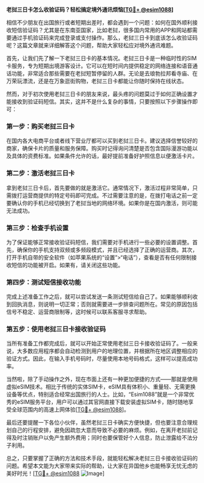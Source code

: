 **老挝三日卡怎么收验证码？轻松搞定境外通讯烦恼[[TG💪+ @esim1088](https://t.me/s/esim1088)]**

相信不少朋友在出国旅行或者短期出差时，都会遇到一个问题：如何在国外顺利接收短信验证码？尤其是在东南亚国家，比如老挝，很多国内常用的APP和网站都需要通过手机验证码来完成登录或支付操作。那么，老挝三日卡到底该怎么收验证码呢？这篇文章就来详细解答这个问题，帮助大家轻松应对境外通讯难题。

首先，让我们先了解一下老挝三日卡的基本情况。老挝三日卡是一种临时性的SIM卡服务，专为短期出境游客设计。它可以在短时间内提供稳定的网络连接和语音通话功能，非常适合那些需要在老挝短暂停留的人群。无论是去琅勃拉邦看寺庙、在万荣玩漂流，还是在万象逛街购物，老挝三日卡都能让你随时保持在线状态。

然而，对于初次使用老挝三日卡的朋友来说，最头疼的问题莫过于如何正确设置才能接收到验证码短信。其实，这并不是什么复杂的事情，只要按照以下步骤操作即可：

### **第一步：购买老挝三日卡**
在国内各大电商平台或者线下营业厅都可以买到老挝三日卡。建议选择信誉较好的商家，确保卡片的质量和服务保障。购买时记得询问清楚是否包含国际漫游功能以及具体的资费标准。如果条件允许的话，最好提前准备好护照信息以便激活卡片。

### **第二步：激活老挝三日卡**
拿到老挝三日卡后，首先要做的就是激活它。通常情况下，激活过程非常简单，只需拨打运营商提供的特定号码即可完成。不过需要注意的是，在拨打电话之前一定要确认你的手机已经切换到了老挝当地的网络环境。如果你是在国内激活，则可能无法成功。

### **第三步：检查手机设置**
为了保证能够正常接收验证码短信，我们需要对手机进行一些必要的设置调整。首先，确保你的手机支持双频或多频段模式，并且已经选择了正确的运营商。其次，打开手机自带的安全软件（如苹果系统的“设置”>“电话”），查看是否有任何限制接收短信的功能被开启。如果有，请关闭这些功能。

### **第四步：测试短信接收功能**
完成上述准备工作之后，就可以尝试发送一条测试短信给自己了。如果能够顺利收到回执消息，则说明一切正常；否则就需要进一步排查问题所在。常见的原因包括信号不稳定、运营商限制等，这时候可以联系客服寻求帮助。

### **第五步：使用老挝三日卡接收验证码**
当所有准备工作都完成后，就可以开始正常使用老挝三日卡接收验证码了。一般来说，大多数应用程序都会自动检测到用户的地理位置，并根据所在地区调整相应的验证方式。因此，在输入手机号码时，尽量使用本地号码格式，这样可以提高成功率。

当然啦，除了手动操作之外，现在市面上还有一种更加便捷的方式——那就是使用虚拟eSIM技术。相比于传统的实体SIM卡，eSIM具有体积小、重量轻、无需更换设备等优点，特别适合经常出国旅行的人士。比如，“Esim1088”就是一个非常优秀的eSIM服务平台，用户可以通过其官网直接下载安装虚拟SIM卡，随时随地享受全球范围内的高速上网体验[[TG💪+ @esim1088](https://t.me/s/esim1088)]。

最后还要提醒一下各位小伙伴，虽然老挝三日卡确实方便快捷，但也要注意合理规划自己的行程安排，避免因疏忽大意而导致不必要的麻烦。例如，在离开老挝前记得及时注销账户以免产生额外费用；同时也要保管好个人信息，防止泄露给不法分子利用。

总之，只要掌握了正确的方法和技术手段，就能轻松解决老挝三日卡接收验证码的问题。希望本文能为大家带来实际的帮助，让大家在异国他乡也能畅享无忧无虑的美好时光！[[TG💪+ @esim1088](https://t.me/s/esim1088) ![Image](https://i.postimg.cc/4NQfJmqS/Snipaste-2025-05-13-00-14-12.png)]